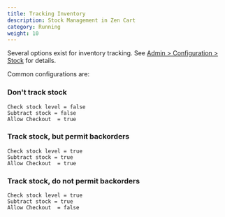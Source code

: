 ```yaml
---
title: Tracking Inventory 
description: Stock Management in Zen Cart 
category: Running
weight: 10
---
```


Several options exist for inventory tracking.  See 
[Admin > Configuration > Stock](/user/admin_pages/configuration/configuration_stock/) for details.

Common configurations are: 

### Don't track stock

```
Check stock level = false 
Subtract stock = false 
Allow Checkout  = true 
```

### Track stock, but permit backorders 
```
Check stock level = true 
Subtract stock = true 
Allow Checkout  = true 
```

### Track stock, do not permit backorders 
```
Check stock level = true 
Subtract stock = true 
Allow Checkout  = false
```

